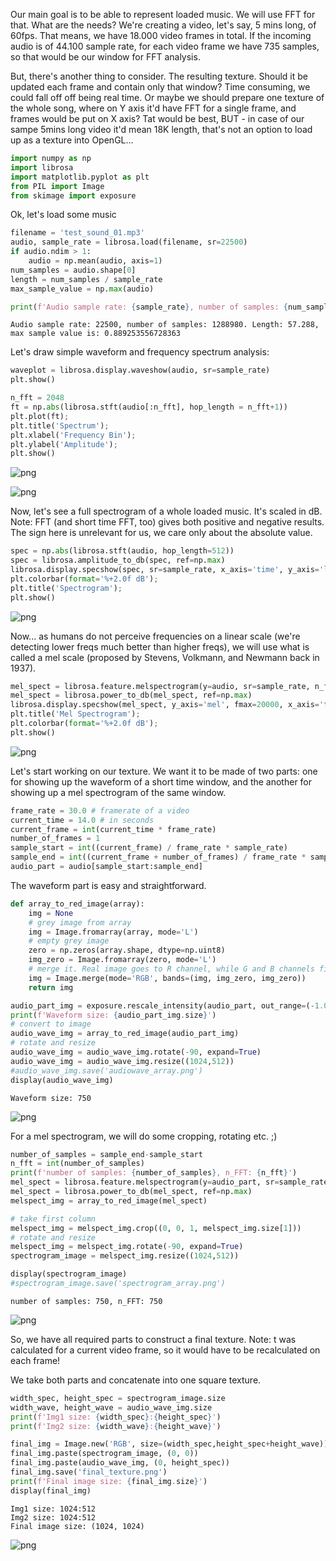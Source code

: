 Our main goal is to be able to represent loaded music. We will use FFT for that.
What are the needs?
We're creating a video, let's say, 5 mins long, of 60fps. That means, we have 18.000 video frames in total.
If the incoming audio is of 44.100 sample rate, for each video frame we have 735 samples, so that would be our window for FFT analysis.

But, there's another thing to consider. The resulting texture.
Should it be updated each frame and contain only that window? Time consuming, we could fall off off being real time.
Or maybe we should prepare one texture of the whole song, where on Y axis it'd have FFT for a single frame, and frames would be put on X axis? Tat would be best, BUT - in case of our sampe 5mins long video it'd mean 18K length, that's not an option to load up as a texture into OpenGL...


```python
import numpy as np
import librosa
import matplotlib.pyplot as plt
from PIL import Image
from skimage import exposure

```

Ok, let's load some music


```python
filename = 'test_sound_01.mp3'
audio, sample_rate = librosa.load(filename, sr=22500)
if audio.ndim > 1:
    audio = np.mean(audio, axis=1)
num_samples = audio.shape[0]
length = num_samples / sample_rate
max_sample_value = np.max(audio)

print(f'Audio sample rate: {sample_rate}, number of samples: {num_samples}. Length: {length}, max sample value is: {max_sample_value}')
```

    Audio sample rate: 22500, number of samples: 1288980. Length: 57.288, max sample value is: 0.889253556728363
    

Let's draw simple waveform and frequency spectrum analysis:


```python
waveplot = librosa.display.waveshow(audio, sr=sample_rate)
plt.show()

n_fft = 2048
ft = np.abs(librosa.stft(audio[:n_fft], hop_length = n_fft+1))
plt.plot(ft);
plt.title('Spectrum');
plt.xlabel('Frequency Bin');
plt.ylabel('Amplitude');
plt.show()
```


    
![png](sound_analysis_files/sound_analysis_5_0.png)
    



    
![png](sound_analysis_files/sound_analysis_5_1.png)
    


Now, let's see a full spectrogram of a whole loaded music. It's scaled in dB.
Note: FFT (and short time FFT, too) gives both positive and negative results. 
The sign here is unrelevant for us, we care only about the absolute value.


```python
spec = np.abs(librosa.stft(audio, hop_length=512))
spec = librosa.amplitude_to_db(spec, ref=np.max)
librosa.display.specshow(spec, sr=sample_rate, x_axis='time', y_axis='log');
plt.colorbar(format='%+2.0f dB');
plt.title('Spectrogram');
plt.show()
```


    
![png](sound_analysis_files/sound_analysis_7_0.png)
    


Now...
as humans do not perceive frequencies on a linear scale (we're detecting lower freqs much better than higher freqs), 
we will use what is called a mel scale (proposed by Stevens, Volkmann, and Newmann back in 1937).


```python
mel_spect = librosa.feature.melspectrogram(y=audio, sr=sample_rate, n_fft=2048, hop_length=1024)
mel_spect = librosa.power_to_db(mel_spect, ref=np.max)
librosa.display.specshow(mel_spect, y_axis='mel', fmax=20000, x_axis='time');
plt.title('Mel Spectrogram');
plt.colorbar(format='%+2.0f dB');
plt.show()
```


    
![png](sound_analysis_files/sound_analysis_9_0.png)
    


Let's start working on our texture. 
We want it to be made of two parts: one for showing up the waveform of a short time window,
and the another for showing up a mel spectrogram of the same window.


```python
frame_rate = 30.0 # framerate of a video
current_time = 14.0 # in seconds
current_frame = int(current_time * frame_rate)
number_of_frames = 1
sample_start = int((current_frame) / frame_rate * sample_rate)
sample_end = int((current_frame + number_of_frames) / frame_rate * sample_rate)
audio_part = audio[sample_start:sample_end]
```

The waveform part is easy and straightforward.


```python
def array_to_red_image(array):
    img = None
    # grey image from array
    img = Image.fromarray(array, mode='L')
    # empty grey image
    zero = np.zeros(array.shape, dtype=np.uint8)
    img_zero = Image.fromarray(zero, mode='L')
    # merge it. Real image goes to R channel, while G and B channels filled with zeroes
    img = Image.merge(mode='RGB', bands=(img, img_zero, img_zero))
    return img
```


```python
audio_part_img = exposure.rescale_intensity(audio_part, out_range=(-1.0, 1.0))
print(f'Waveform size: {audio_part_img.size}')
# convert to image
audio_wave_img = array_to_red_image(audio_part_img)
# rotate and resize
audio_wave_img = audio_wave_img.rotate(-90, expand=True)
audio_wave_img = audio_wave_img.resize((1024,512))
#audio_wave_img.save('audiowave_array.png')
display(audio_wave_img)
```

    Waveform size: 750
    


    
![png](sound_analysis_files/sound_analysis_14_1.png)
    


For a mel spectrogram, we will do some cropping, rotating etc. ;)


```python
number_of_samples = sample_end-sample_start
n_fft = int(number_of_samples)
print(f'number of samples: {number_of_samples}, n_FFT: {n_fft}')
mel_spect = librosa.feature.melspectrogram(y=audio_part, sr=sample_rate, n_fft=n_fft, hop_length=n_fft)
mel_spect = librosa.power_to_db(mel_spect, ref=np.max)
melspect_img = array_to_red_image(mel_spect)

# take first column
melspect_img = melspect_img.crop((0, 0, 1, melspect_img.size[1]))
# rotate and resize
melspect_img = melspect_img.rotate(-90, expand=True)
spectrogram_image = melspect_img.resize((1024,512))

display(spectrogram_image)
#spectrogram_image.save('spectrogram_array.png')
```

    number of samples: 750, n_FFT: 750
    


    
![png](sound_analysis_files/sound_analysis_16_1.png)
    


So, we have all required parts to construct a final texture.
Note: t was calculated for a current video frame, so it would have to be
recalculated on each frame!

We take both parts and concatenate into one square texture.


```python
width_spec, height_spec = spectrogram_image.size
width_wave, height_wave = audio_wave_img.size
print(f'Img1 size: {width_spec}:{height_spec}')
print(f'Img2 size: {width_wave}:{height_wave}')

final_img = Image.new('RGB', size=(width_spec,height_spec+height_wave))
final_img.paste(spectrogram_image, (0, 0))
final_img.paste(audio_wave_img, (0, height_spec))
final_img.save('final_texture.png')
print(f'Final image size: {final_img.size}')
display(final_img)
```

    Img1 size: 1024:512
    Img2 size: 1024:512
    Final image size: (1024, 1024)
    


    
![png](sound_analysis_files/sound_analysis_18_1.png)
    

